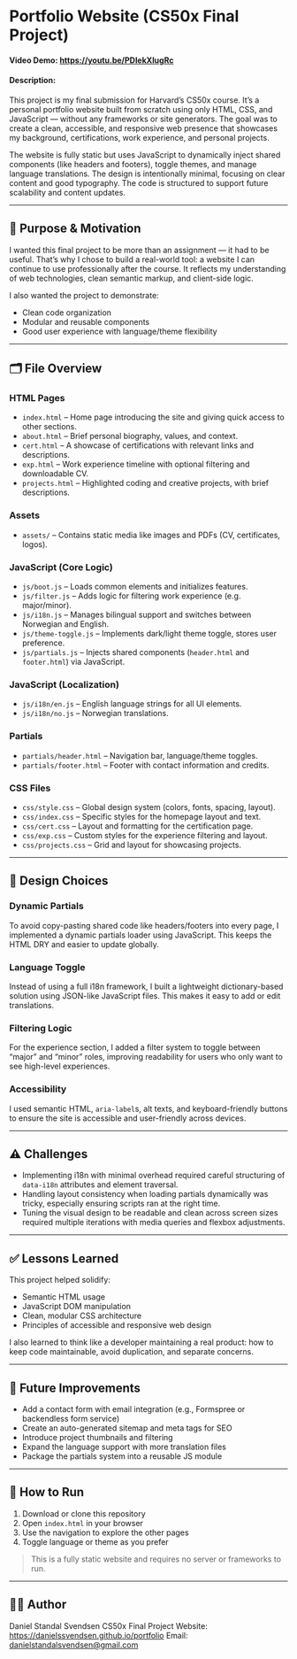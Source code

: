 # Portfolio Website (CS50x Final Project)

#### Video Demo: https://youtu.be/PDIekXIugRc

#### Description:
This project is my final submission for Harvard’s CS50x course. It’s a personal portfolio website built from scratch using only HTML, CSS, and JavaScript — without any frameworks or site generators. The goal was to create a clean, accessible, and responsive web presence that showcases my background, certifications, work experience, and personal projects.

The website is fully static but uses JavaScript to dynamically inject shared components (like headers and footers), toggle themes, and manage language translations. The design is intentionally minimal, focusing on clear content and good typography. The code is structured to support future scalability and content updates.

---

## 📜 Purpose & Motivation
I wanted this final project to be more than an assignment — it had to be useful. That’s why I chose to build a real-world tool: a website I can continue to use professionally after the course. It reflects my understanding of web technologies, clean semantic markup, and client-side logic.

I also wanted the project to demonstrate:
- Clean code organization
- Modular and reusable components
- Good user experience with language/theme flexibility

---

## 🗂️ File Overview

### HTML Pages
- `index.html` – Home page introducing the site and giving quick access to other sections.
- `about.html` – Brief personal biography, values, and context.
- `cert.html` – A showcase of certifications with relevant links and descriptions.
- `exp.html` – Work experience timeline with optional filtering and downloadable CV.
- `projects.html` – Highlighted coding and creative projects, with brief descriptions.

### Assets
- `assets/` – Contains static media like images and PDFs (CV, certificates, logos).

### JavaScript (Core Logic)
- `js/boot.js` – Loads common elements and initializes features.
- `js/filter.js` – Adds logic for filtering work experience (e.g. major/minor).
- `js/i18n.js` – Manages bilingual support and switches between Norwegian and English.
- `js/theme-toggle.js` – Implements dark/light theme toggle, stores user preference.
- `js/partials.js` – Injects shared components (`header.html` and `footer.html`) via JavaScript.

### JavaScript (Localization)
- `js/i18n/en.js` – English language strings for all UI elements.
- `js/i18n/no.js` – Norwegian translations.

### Partials
- `partials/header.html` – Navigation bar, language/theme toggles.
- `partials/footer.html` – Footer with contact information and credits.

### CSS Files
- `css/style.css` – Global design system (colors, fonts, spacing, layout).
- `css/index.css` – Specific styles for the homepage layout and text.
- `css/cert.css` – Layout and formatting for the certification page.
- `css/exp.css` – Custom styles for the experience filtering and layout.
- `css/projects.css` – Grid and layout for showcasing projects.

---

## 🎨 Design Choices

### Dynamic Partials
To avoid copy-pasting shared code like headers/footers into every page, I implemented a dynamic partials loader using JavaScript. This keeps the HTML DRY and easier to update globally.

### Language Toggle
Instead of using a full i18n framework, I built a lightweight dictionary-based solution using JSON-like JavaScript files. This makes it easy to add or edit translations.

### Filtering Logic
For the experience section, I added a filter system to toggle between “major” and “minor” roles, improving readability for users who only want to see high-level experiences.

### Accessibility
I used semantic HTML, `aria-label`s, alt texts, and keyboard-friendly buttons to ensure the site is accessible and user-friendly across devices.

---

## ⚠️ Challenges

- Implementing i18n with minimal overhead required careful structuring of `data-i18n` attributes and element traversal.
- Handling layout consistency when loading partials dynamically was tricky, especially ensuring scripts ran at the right time.
- Tuning the visual design to be readable and clean across screen sizes required multiple iterations with media queries and flexbox adjustments.

---

## ✅ Lessons Learned

This project helped solidify:
- Semantic HTML usage
- JavaScript DOM manipulation
- Clean, modular CSS architecture
- Principles of accessible and responsive web design

I also learned to think like a developer maintaining a real product: how to keep code maintainable, avoid duplication, and separate concerns.

---

## 🌱 Future Improvements

- Add a contact form with email integration (e.g., Formspree or backendless form service)
- Create an auto-generated sitemap and meta tags for SEO
- Introduce project thumbnails and filtering
- Expand the language support with more translation files
- Package the partials system into a reusable JS module

---

## 🚀 How to Run

1. Download or clone this repository
2. Open `index.html` in your browser
3. Use the navigation to explore the other pages
4. Toggle language or theme as you prefer

> This is a fully static website and requires no server or frameworks to run.

---

## 🧑‍💻 Author

Daniel Standal Svendsen
CS50x Final Project
Website: https://danielssvendsen.github.io/portfolio
Email: danielstandalsvendsen@gmail.com
